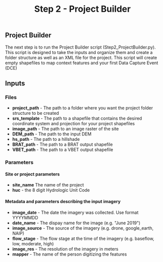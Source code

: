 ﻿---
title: Step 2 - Project Builder
weight: 2
---

## Project Builder

The next step is to run the Project Builder script (Step2_ProjectBuilder.py). This script is designed to take the inputs and organize them and create a folder structure as well as an XML file for the project. This script will create empty shapefiles to map context features and your first Data Capture Event (DCE)

## Inputs
### Files
- **project_path** - The path to a folder where you want the project folder structure to be created
- **srs_template** - The path to a shapefile that contains the desired coordinate system and projection for your project shapefiles
- **image_path** - The path to an image raster of the site 
- **DEM_path** - The path to the input DEM
- **hs_path** - The path to a hillshade
- **BRAT_path** - The path to a BRAT output shapefile
- **VBET_path** - The path to a VBET output shapefile

### Parameters
#### Site or project parameters
- **site_name** The name of the project
- **huc** - the 8 digit Hydrologic Unit Code

#### Metadata and parameters describing the input imagery
- **image_date** - The date the imagery was collected. Use format YYYYMMDD
- **date_name** - The dispay name for the image (e.g. "June 2019")
- **image_source** - The source of the imagery (e.g. drone, google_earth, NAIP)
- **flow_stage** - The flow stage at the time of the imagery (e.g. baseflow, low, moderate, high)
- **image_res** - The resolution of the imagery in meters
- **mapper** - The name of the person digitizing the features

